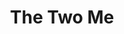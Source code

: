 ---
pid: CH1075
title: The Two Me
location_transcription: City Hall
zipcode: '10730'
outside_phl: 'XCasas del Monte EXTREMADURA '
neighborhood: 
age: '63'
age_range: 60-69
instagram: 
image_file_name: CH_1075.jpg
proposal_transcription: Please do not destroy these two monuments.  They are a wonderful
  representation of humanity with an eye to the future.  If they can't be stored at
  the University of Pennsylvania, perhaps they could be placed somewhere in the city
  of Philadelphia.  It might be nice to have them exhibited in a Philadelphia museum
  alone or as part of another exhibit and made accessible to high school and middle
  school children. Teachers
topic: Art,Culture,History,Inclusivity,Politics,Unity
topic_summary: 0, 0, 0, 0, 0, 0
type: Sculpture Statue
keywords_other: Philadelphia, Monuments
credit: Claudia Bruce
image_labels: The Two Me
twitter: 
facebook: 
permalink: "/monuments/ch1075/"
layout: item-page
---